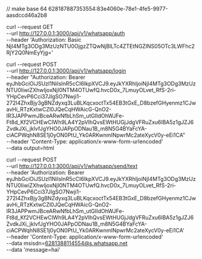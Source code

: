 // make base 64
628187887353554:83e4060e-78e1-4fe5-9977-aasdccd46a2b8

curl --request GET \
  --url http://127.0.0.1:3000/api/v1/whatsapp/auth \
  --header 'Authorization: Basic NjI4MTg3ODg3MzUzNTU0OjgzZTQwNjBlLTc4ZTEtNGZlNS05OTc3LWFhc2RjY2Q0NmEyYjg='



curl --request POST \
  --url http://127.0.0.1:3000/api/v1/whatsapp/login \
  --header "Authorization: Bearer eyJhbGciOiJSUzI1NiIsInR5cCI6IkpXVCJ9.eyJkYXRhIjoiNjI4MTg3ODg3MzUzNTU0IiwiZXhwIjoxNjI0NTM4OTUwfQ.hvcD0x_7LmuyOLvet_RfS-2ri-YHpCevP6Cci37JIgSO7Nwji1-272I4ZhxBjy3gBNZdyxq3LuBLKqcxoctTx54EB3tGxE_D8bzefGHyenmz1CJwavHi_RTzKxtwCZl0JQeCqHWAicG-QnO2-lR3JAPPwmJBceARwNfbLhSm_utGIIdOhWJFe-Ft8d_Kf2VCHEwClWh9LA4Y2pVIhQvsEWtHUGjJdgVFRuZxu6lBA5z1gJZJ6ZvdkJXi_jklvfJgYHO0JAPpODNau1B_m8N5G4BYaFcYA-ciACPWqhN8SE1j0yON0PtU_Yk0ARKwnmINpwrMc2ateXycV0y-eEi1CA" \
  --header 'Content-Type: application/x-www-form-urlencoded' \
  --data output=html



  curl --request POST \
  --url http://127.0.0.1:3000/api/v1/whatsapp/send/text \
  --header 'Authorization: Bearer eyJhbGciOiJSUzI1NiIsInR5cCI6IkpXVCJ9.eyJkYXRhIjoiNjI4MTg3ODg3MzUzNTU0IiwiZXhwIjoxNjI0NTM4OTUwfQ.hvcD0x_7LmuyOLvet_RfS-2ri-YHpCevP6Cci37JIgSO7Nwji1-272I4ZhxBjy3gBNZdyxq3LuBLKqcxoctTx54EB3tGxE_D8bzefGHyenmz1CJwavHi_RTzKxtwCZl0JQeCqHWAicG-QnO2-lR3JAPPwmJBceARwNfbLhSm_utGIIdOhWJFe-Ft8d_Kf2VCHEwClWh9LA4Y2pVIhQvsEWtHUGjJdgVFRuZxu6lBA5z1gJZJ6ZvdkJXi_jklvfJgYHO0JAPpODNau1B_m8N5G4BYaFcYA-ciACPWqhN8SE1j0yON0PtU_Yk0ARKwnmINpwrMc2ateXycV0y-eEi1CA' \
  --header 'Content-Type: application/x-www-form-urlencoded' \
  --data msisdn=6281388114554@s.whatsapp.net \
  --data 'message=hai'